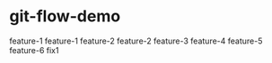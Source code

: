 # git-flow-demo
feature-1
feature-1
feature-2
feature-2
feature-3
feature-4
feature-5
feature-6
fix1
